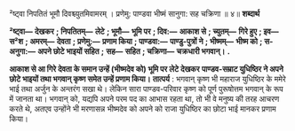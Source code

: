  

²ष्ट्वा निपतितं भूमौ दिवश्च्युतमिवामरम् । प्रणेमु: पाण्डवा भीष्मं सानुगा: सह चक्रिणा ॥ ४॥ **शब्दार्थ** 

**²ष्ट्वा—** **देखकर** **; निपतितम्—** **लेटे** **; भूमौ—** **भूमि पर** **; दिव:—** **आकाश से** **; च्युतम्—** **गिरे हुए** **; इव—** **स²श** **; अमरम्—** **देवता** **; प्रणेमु:—** **प्रणाम किया** **; पाण्डवा:—** **पाण्डु-पुत्रों ने** **; भीष्मम्—** **भीष्म को** **; स-अनुगा:—** **अपने छोटे भाइयों सहित** **;** **सह—** **सहित** **; चक्रिणा—** **चक्रधारी भगवान्।** **.** 

**आकाश से आ गिरे देवता के समान उन्हें (भीष्मदेव को) भूमि पर लेटे देखकर** **पाण्डव-सम्राट युधिष्ठिर ने अपने छोटे भाइयों तथा भगवान् कृष्ण समेत उन्हें प्रणाम किया।** **तात्पर्य** : भगवान् कृष्ण भी महाराज युधिष्ठिर के ममेरे भाई तथा अर्जुन के अन्तरंग सखा थे। लेकिन सारा पाण्डव-परिवार कृष्ण को पूर्ण पुरूषोत्तम भगवान् के रूप में जानता था। भगवान् को, यद्यपि अपने परम पद का आभास रहता था, तो भी वे मनुष्य की तरह आचरण करते थे, अतएव उन्होंने भी मरणासन्न भीष्मदेव को अपने को राजा युधिष्ठिर का छोटा भाई मानकर प्रणाम किया। 